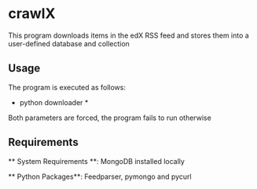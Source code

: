 # crawlX
This program downloads items in the edX RSS feed and stores them into a user-defined database and collection

## Usage

The program is executed as follows:

* python downloader <dbName> <colName> *

Both parameters are forced, the program fails to run otherwise

## Requirements

** System Requirements **: MongoDB installed locally

** Python Packages**: Feedparser, pymongo and pycurl
